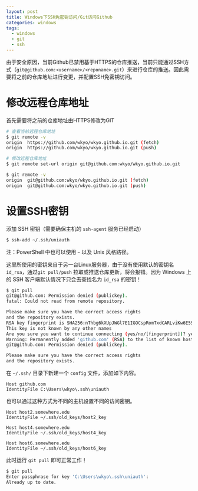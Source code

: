 ```yaml
---
layout: post
title: Windows下SSH免密钥访问/Git访问Github
categories: windows
tags:
  - windows
  - git
  - ssh
---
```


由于安全原因，当前Github已禁用基于HTTPS的仓库推送，当前只能通过SSH方式（`git@github.com:<username>/<reponame>.git`）来进行仓库的推送。因此需要将之前的仓库地址进行变更，并配置SSH免密钥访问。

# 修改远程仓库地址

首先需要将之前的仓库地址由HTTPS修改为GIT
```sh
# 查看当前远程仓库地址
$ git remote -v
origin  https://github.com/wkyo/wkyo.github.io.git (fetch)
origin  https://github.com/wkyo/wkyo.github.io.git (push)

# 修改远程仓库地址
$ git remote set-url origin git@github.com:wkyo/wkyo.github.io.git

$ git remote -v
origin  git@github.com:wkyo/wkyo.github.io.git (fetch)
origin  git@github.com:wkyo/wkyo.github.io.git (push)
```

# 设置SSH密钥

添加 SSH 密钥（需要确保主机的 `ssh-agent` 服务已经启动）
```sh
$ ssh-add ~/.ssh/uniauth
```
注：PowerShell 中也可以使用 `~` 以及 Unix 风格路径。

这里所使用的密钥来自于另一台Linux服务器，由于没有使用默认的密钥名 `id_rsa`，通过`git pull/push` 拉取或推送仓库更新，将会报错。因为 Windows 上的 SSH 客户端默认情况下只会去查找名为 `id_rsa` 的密钥！
```sh
$ git pull
git@github.com: Permission denied (publickey).
fatal: Could not read from remote repository.

Please make sure you have the correct access rights
and the repository exists.
RSA key fingerprint is SHA256:nThbg6kXUpJWGl7E1IGOCspRomTxdCARLviKw6E5SY8.
This key is not known by any other names
Are you sure you want to continue connecting (yes/no/[fingerprint])? yes
Warning: Permanently added 'github.com' (RSA) to the list of known hosts.
git@github.com: Permission denied (publickey).

Please make sure you have the correct access rights
and the repository exists.
```

在 `~/.ssh/` 目录下新建一个 `config` 文件，添加如下内容。

```ssh_config
Host github.com
IdentityFile C:\Users\wkyo\.ssh\uniauth
```

也可以通过这种方式为不同的主机设置不同的访问密钥。
```ssh_config
Host host2.somewhere.edu
IdentityFile ~/.ssh/old_keys/host2_key

Host host4.somewhere.edu
IdentityFile ~/.ssh/old_keys/host4_key

Host host6.somewhere.edu
IdentityFile ~/.ssh/old_keys/host6_key
```

此时运行 `git pull` 即可正常工作！
```sh
$ git pull     
Enter passphrase for key 'C:\Users\wkyo\.ssh\uniauth':
Already up to date.
```